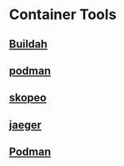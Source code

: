 # Container Tools

## [Buildah](../buildah)

## [podman](../podman)

## [skopeo](../skopeo)

## [jaeger](../jaeger)

## [Podman](../podman)